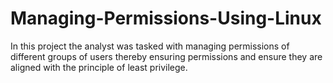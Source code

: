 # Managing-Permissions-Using-Linux
In this project the analyst was tasked with managing permissions of different groups of users thereby ensuring permissions and ensure they are aligned with the principle of least privilege.  
